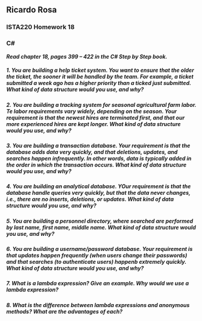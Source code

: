 ## Ricardo Rosa

### ISTA220 Homework 18

### C# 





***Read chapter 18, pages 399 – 422 in the C# Step by Step book.***

##### 1. You are building a help ticket system. You want to ensure that the older the ticket, the sooner it will be handled by the team. For example, a ticket submitted a week ago has a higher priority than a ticked just submitted. What kind of data structure would you use, and why?


##### 2. You are building a tracking system for seasonal agricultural farm labor. Te labor requirements vary widely, depending on the season. Your requirement is that the newest hires are terminated first, and that our more experienced hires are kept longer. What kind of data structure would you use, and why?


##### 3. You are building a transaction database. Your requirement is that the database adds data very quickly, and that deletions, updates, and searches happen infrequently. In other words, data is typically added in the order in which the transaction occurs. What kind of data structure would you use, and why?


##### 4. You are building an analytical database. YOur requirement is that the database handle queries very quickly, but that the data never changes, i.e., there are no inserts, deletions, or updates. What kind of data structure would you use, and why?


##### 5. You are building a personnel directory, where searched are performed by last name, first name, middle name. What kind of data structure would you use, and why?


##### 6. You are building a username/password database. Your requirement is that updates happen frequently (when users change their passwords) and that searches (to authenticate users) happenb extremely quickly. What kind of data structure would you use, and why?


##### 7. What is a lambda expression? Give an example. Why would we use a lambda expression?


##### 8. What is the difference between lambda expressions and anonymous methods? What are the advantages of each?